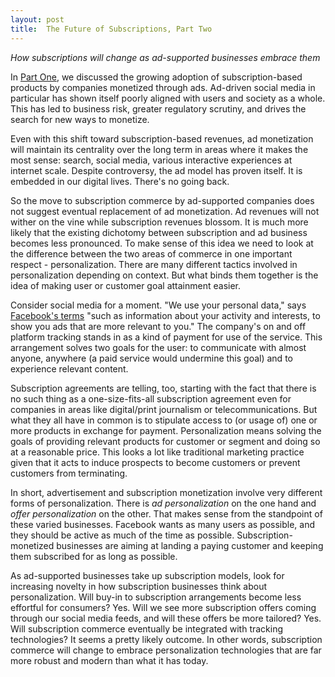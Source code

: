 ```yaml
---
layout: post
title:  The Future of Subscriptions, Part Two
---
```


*How subscriptions will change as ad-supported businesses embrace them*

<!--excerpt--> 

In [Part One](2021-11-17-FBsubscriptions.md), we discussed the growing adoption of subscription-based products by companies monetized through ads.  Ad-driven social media in particular has shown itself poorly aligned with users and society as a whole. This has led to business risk, greater regulatory scrutiny, and  drives the search for new ways to monetize.    

Even with this shift toward subscription-based revenues, ad monetization will maintain its centrality over the long term in areas where it makes the most sense: search, social media, various interactive experiences at internet scale.  Despite controversy, the ad model has proven itself.  It is embedded in our digital lives.  There's no going back.

So the move to subscription commerce by ad-supported companies does not suggest eventual replacement of ad monetization.  Ad revenues will not wither on the vine while subscription revenues blossom.  It is much more likely that the existing dichotomy between subscription and ad business becomes less pronounced.  To make sense of this idea we need to look at the difference between the two areas of commerce in one important respect - personalization. There are many different tactics involved in personalization depending on context.  But what binds them together is the idea of making user or customer goal attainment easier.  

Consider social media for a moment.  "We use your personal data," says [Facebook's terms](https://www.facebook.com/legal/terms) "such as information about your activity and interests, to show you ads that are more relevant to you." The company's on and off platform tracking stands in as a kind of payment for use of the service. This arrangement solves two goals for the user: to communicate with almost anyone, anywhere (a paid service would undermine this goal) and to experience relevant content.  

Subscription agreements are telling, too, starting with the fact that there is no such thing as a one-size-fits-all subscription agreement even for companies in areas like digital/print journalism or telecommunications.   But what they all have in common is to stipulate access to (or usage of) one or more products in exchange for payment.  Personalization means solving the goals of providing relevant products for customer or segment and doing so at a reasonable price.  This looks a lot like traditional marketing practice given that it acts to induce prospects to become customers or prevent customers from terminating.  

In short, advertisement and subscription monetization involve very different forms of personalization.  There is *ad personalization* on the one hand and *offer personalization* on the other.  That makes sense from the standpoint of these varied businesses.  Facebook wants as many users as possible, and they should be active as much of the time as possible.  Subscription-monetized businesses are aiming at landing a paying customer and keeping them subscribed for as long as possible.  

As ad-supported businesses take up subscription models, look for increasing novelty in how subscription businesses think about personalization.  Will buy-in to subscription arrangements become less effortful for consumers?  Yes.  Will we see more subscription offers coming through our social media feeds, and will these offers be more tailored?  Yes.  Will subscription commerce eventually be integrated with tracking technologies?  It seems a pretty likely outcome.  In other words, subscription commerce will change to embrace personalization technologies that are far more robust and modern than what it has today.      

